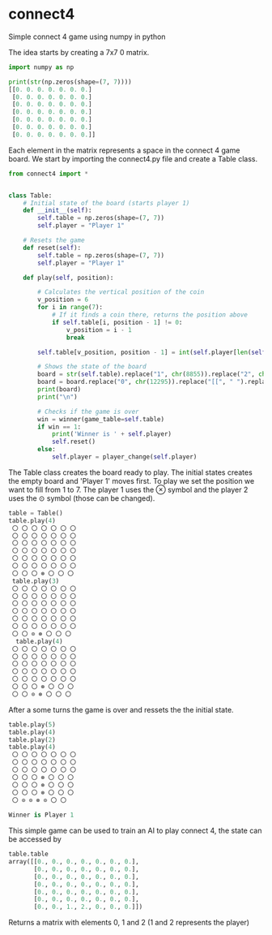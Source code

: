 # connect4
Simple connect 4 game using numpy in python


The idea starts by creating a 7x7 0 matrix.

```python
import numpy as np

print(str(np.zeros(shape=(7, 7))))
[[0. 0. 0. 0. 0. 0. 0.]
 [0. 0. 0. 0. 0. 0. 0.]
 [0. 0. 0. 0. 0. 0. 0.]
 [0. 0. 0. 0. 0. 0. 0.]
 [0. 0. 0. 0. 0. 0. 0.]
 [0. 0. 0. 0. 0. 0. 0.]
 [0. 0. 0. 0. 0. 0. 0.]]
```

Each element in the matrix represents a space in the connect 4 game board.
We start by importing the connect4.py file and create a Table class.


```python
from connect4 import *


class Table:
    # Initial state of the board (starts player 1)
    def __init__(self):
        self.table = np.zeros(shape=(7, 7))
        self.player = "Player 1"

    # Resets the game
    def reset(self):
        self.table = np.zeros(shape=(7, 7))
        self.player = "Player 1"

    def play(self, position):

        # Calculates the vertical position of the coin
        v_position = 6
        for i in range(7):
            # If it finds a coin there, returns the position above
            if self.table[i, position - 1] != 0:
                v_position = i - 1
                break

        self.table[v_position, position - 1] = int(self.player[len(self.player)-1])

        # Shows the state of the board
        board = str(self.table).replace("1", chr(8855)).replace("2", chr(8857)).replace(".", "")
        board = board.replace("0", chr(12295)).replace("[[", " ").replace("[", "").replace("]", "")
        print(board)
        print("\n")

        # Checks if the game is over
        win = winner(game_table=self.table)
        if win == 1:
            print('Winner is ' + self.player)
            self.reset()
        else:
            self.player = player_change(self.player)
```

The Table class creates the board ready to play. The initial states creates the empty board and 'Player 1' moves first.
To play we set the position we want to fill from 1 to 7. The player 1 uses the ⊗ symbol and the player 2 uses the ⊙ symbol (those can be changed).

```python
table = Table()
table.play(4)
 〇 〇 〇 〇 〇 〇 〇
 〇 〇 〇 〇 〇 〇 〇
 〇 〇 〇 〇 〇 〇 〇
 〇 〇 〇 〇 〇 〇 〇
 〇 〇 〇 〇 〇 〇 〇
 〇 〇 〇 〇 〇 〇 〇
 〇 〇 〇 ⊗ 〇 〇 〇
 table.play(3)
 〇 〇 〇 〇 〇 〇 〇
 〇 〇 〇 〇 〇 〇 〇
 〇 〇 〇 〇 〇 〇 〇
 〇 〇 〇 〇 〇 〇 〇
 〇 〇 〇 〇 〇 〇 〇
 〇 〇 〇 〇 〇 〇 〇
 〇 〇 ⊙ ⊗ 〇 〇 〇
  table.play(4)
 〇 〇 〇 〇 〇 〇 〇
 〇 〇 〇 〇 〇 〇 〇
 〇 〇 〇 〇 〇 〇 〇
 〇 〇 〇 〇 〇 〇 〇
 〇 〇 〇 〇 〇 〇 〇
 〇 〇 〇 ⊗ 〇 〇 〇
 〇 〇 ⊙ ⊗ 〇 〇 〇
```

After a some turns the game is over and ressets the the initial state.

```python
table.play(5)
table.play(4)
table.play(2)
table.play(4)
 〇 〇 〇 〇 〇 〇 〇
 〇 〇 〇 〇 〇 〇 〇
 〇 〇 〇 〇 〇 〇 〇
 〇 〇 〇 ⊗ 〇 〇 〇
 〇 〇 〇 ⊗ 〇 〇 〇
 〇 〇 〇 ⊗ 〇 〇 〇
 〇 ⊙ ⊙ ⊗ ⊙ 〇 〇
 
Winner is Player 1
```
This simple game can be used to train an AI to play connect 4, the state can be accessed by

```python
table.table
array([[0., 0., 0., 0., 0., 0., 0.],
       [0., 0., 0., 0., 0., 0., 0.],
       [0., 0., 0., 0., 0., 0., 0.],
       [0., 0., 0., 0., 0., 0., 0.],
       [0., 0., 0., 0., 0., 0., 0.],
       [0., 0., 0., 0., 0., 0., 0.],
       [0., 0., 1., 2., 0., 0., 0.]])
```

Returns a matrix with elements 0, 1 and 2 (1 and 2 represents the player)
